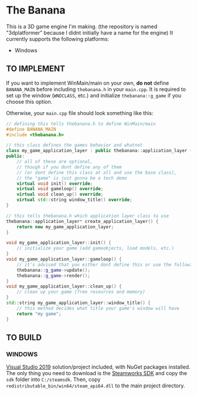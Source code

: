 # The Banana
This is a 3D game engine I'm making. (the repository is named "3dplatformer" because I didnt initially have a name for the engine) It currently supports the following platforms:
- Windows

## TO IMPLEMENT
If you want to implement WinMain/main on your own, **do not** define `BANANA_MAIN` before including `thebanana.h` in your `main.cpp`. It is required to set up the window (`WNDCLASS`, etc.) and initialize `thebanana::g_game` if you choose this option.

Otherwise, your `main.cpp` file should look something like this:
```cpp
// defining this tells thebanana.h to define WinMain/main
#define BANANA_MAIN
#include <thebanana.h>

// this class defines the games behavior and whatnot
class my_game_application_layer : public thebanana::application_layer {
public:
	// all of these are optional,
	// though if you dont define any of them
	// (or dont define this class at all and use the base class),
	// the "game" is just gonna be a tech demo
	virtual void init() override;
	virtual void gameloop() override;
	virtual void clean_up() override;
	virtual std::string window_title() override;
}

// this tells thebanana.h which application layer class to use
thebanana::application_layer* create_application_layer() {
	return new my_game_application_layer;
}

void my_game_application_layer::init() {
	// initialize your game (add gameobjects, load models, etc.)
}
void my_game_application_layer::gameloop() {
	// it's advised that you either dont define this or use the following lines of code:
	thebanana::g_game->update();
	thebanana::g_game->render();
}
void my_game_application_layer::clean_up() {
	// clean up your game (free resources and memory)
}
std::string my_game_application_layer::window_title() {
	// this method decides what title your game's window will have
	return "my game";
}
```

## TO BUILD
### WINDOWS
[Visual Studio 2019](https://visualstudio.microsoft.com/) solution/project included, with NuGet packages installed.
The only thing you need to download is the [Steamworks SDK](https://partner.steamgames.com/) and copy the `sdk` folder into `C:/steamsdk`. Then, copy `redistributable_bin/win64/steam_api64.dll` to the main project directory.